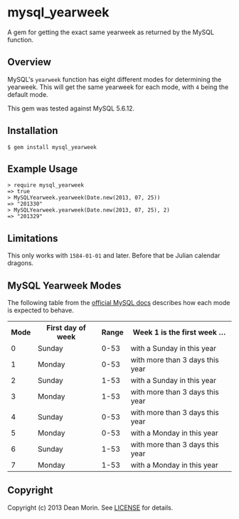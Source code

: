 # mysql_yearweek

A gem for getting the exact same yearweek as returned by the MySQL function.

## Overview

MySQL's `yearweek` function has eight different modes for determining the yearweek. This will get the same yearweek for each mode, with `4` being the default mode.

This gem was tested against MySQL 5.6.12.

## Installation

    $ gem install mysql_yearweek

## Example Usage

    > require mysql_yearweek
    => true
    > MySQLYearweek.yearweek(Date.new(2013, 07, 25))
    => "201330"
    > MySQLYearweek.yearweek(Date.new(2013, 07, 25), 2)
    => "201329"
    
## Limitations

This only works with `1584-01-01` and later. Before that be Julian calendar dragons.

## MySQL Yearweek Modes
The following table from the [official MySQL docs] describes how each mode is expected to behave.

<table>
  <tr><th>Mode</th><th>First day of week</th><th>Range</th><th>Week 1 is the first week …</th></tr>
  <tr><td>0</td><td>Sunday</td><td>0-53</td><td>with a Sunday in this year</td></tr>
  <tr><td>1</td><td>Monday</td><td>0-53</td><td>with more than 3 days this year</td></tr>
  <tr><td>2</td><td>Sunday</td><td>1-53</td><td>with a Sunday in this year</td></tr>
  <tr><td>3</td><td>Monday</td><td>1-53</td><td>with more than 3 days this year</td></tr>
  <tr><td>4</td><td>Sunday</td><td>0-53</td><td>with more than 3 days this year</td></tr>
  <tr><td>5</td><td>Monday</td><td>0-53</td><td>with a Monday in this year</td></tr>
  <tr><td>6</td><td>Sunday</td><td>1-53</td><td>with more than 3 days this year</td></tr>
  <tr><td>7</td><td>Monday</td><td>1-53</td><td>with a Monday in this year</td></tr>
</table>

## Copyright

Copyright (c) 2013 Dean Morin. See [LICENSE] for details.

[official MySQL docs]: https://dev.mysql.com/doc/refman/5.0/en/date-and-time-functions.html#function_week
[LICENSE]: https://github.com/deanmorin/mysql_yearweek/blob/master/LICENSE
